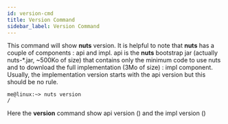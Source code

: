 ```yaml
---
id: version-cmd
title: Version Command
sidebar_label: Version Command
---
```



This command will show **nuts** version. It is helpful to note that **nuts** has a couple of components : api and impl.
api is the **nuts** bootstrap jar (actually nuts-*.jar, ~500Ko of size) that contains only the minimum code to use nuts and to download the full implementation (3Mo of size) : impl component. Usually, the implementation version starts with the api version but this should be no rule.
```
me@linux:~> nuts version
/
```
Here the **version** command show api version () and the impl version ()
